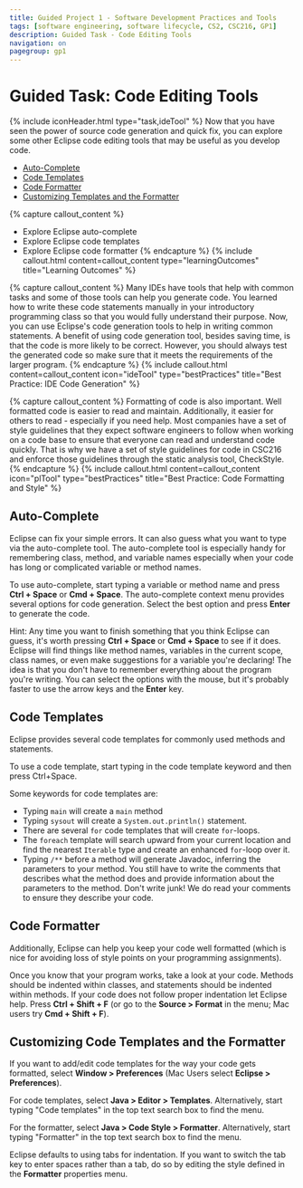 ```yaml
---
title: Guided Project 1 - Software Development Practices and Tools
tags: [software engineering, software lifecycle, CS2, CSC216, GP1]
description: Guided Task - Code Editing Tools
navigation: on
pagegroup: gp1
---
```


# Guided Task: Code Editing Tools
{% include iconHeader.html type="task,ideTool" %}
Now that you have seen the power of source code generation and quick fix, you can explore some other Eclipse code editing tools that may be useful as you develop code.

  * [Auto-Complete](#auto-complete)
  * [Code Templates](#code-templates)
  * [Code Formatter](#code-formatter)
  * [Customizing Templates and the Formatter](#customizing-templates-and-the-formatter)
  
{% capture callout_content %} 
  * Explore Eclipse auto-complete
  * Explore Eclipse code templates
  * Explore Eclipse code formatter
{% endcapture %}
{% include callout.html content=callout_content type="learningOutcomes" title="Learning Outcomes" %}

{% capture callout_content %}
Many IDEs have tools that help with common tasks and some of those tools can help you generate code.  You learned how to write these code statements manually in your introductory programming class so that you would fully understand their purpose.  Now, you can use Eclipse's code generation tools to help in writing common statements.  A benefit of using code generation tool, besides saving time, is that the code is more likely to be correct.  However, you should always test the generated code so make sure that it meets the requirements of the larger program.
{% endcapture %}
{% include callout.html content=callout_content icon="ideTool" type="bestPractices" title="Best Practice: IDE Code Generation" %}

{% capture callout_content %}
Formatting of code is also important.  Well formatted code is easier to read and maintain.  Additionally, it easier for others to read - especially if you need help.  Most companies have a set of style guidelines that they expect software engineers to follow when working on a code base to ensure that everyone can read and understand code quickly.  That is why we have a set of style guidelines for code in CSC216 and enforce those guidelines through the static analysis tool, CheckStyle.
{% endcapture %}
{% include callout.html content=callout_content icon="plTool" type="bestPractices" title="Best Practice: Code Formatting and Style" %}
  
 
## Auto-Complete
Eclipse can fix your simple errors. It can also guess what you want to type via the auto-complete tool. The auto-complete tool is especially handy for remembering class, method, and variable names especially when your code has long or complicated variable or method names.

To use auto-complete, start typing a variable or method name and press **Ctrl + Space** or **Cmd + Space**. The auto-complete context menu provides several options for code generation. Select the best option and press **Enter** to generate the code.

Hint: Any time you want to finish something that you think Eclipse can guess, it's worth pressing **Ctrl + Space** or **Cmd + Space** to see if it does. Eclipse will find things like method names, variables in the current scope, class names, or even make suggestions for a variable you're declaring! The idea is that you don't have to remember everything about the program you're writing. You can select the options with the mouse, but it's probably faster to use the arrow keys and the **Enter** key.

 
## Code Templates
Eclipse provides several code templates for commonly used methods and statements. 

To use a code template, start typing in the code template keyword and then press Ctrl+Space.

Some keywords for code templates are:

  * Typing `main` will create a `main` method
  * Typing `sysout` will create a `System.out.println()` statement.
  * There are several `for` code templates that will create `for`-loops.
  * The `foreach` template will search upward from your current location and find the nearest `Iterable` type and create an enhanced `for`-loop over it.
  * Typing `/**` before a method will generate Javadoc, inferring the parameters to your method.  You still have to write the comments that describes what the method does and provide information about the parameters to the method.  Don't write junk!  We do read your comments to ensure they describe your code.

 
## Code Formatter
Additionally, Eclipse can help you keep your code well formatted (which is nice for avoiding loss of style points on your programming assignments).

Once you know that your program works, take a look at your code. Methods should be indented within classes, and statements should be indented within methods. If your code does not follow proper indentation let Eclipse help. Press **Ctrl + Shift + F** (or go to the **Source > Format** in the menu; Mac users try **Cmd + Shift + F**).

 
## Customizing Code Templates and the Formatter
If you want to add/edit code templates for the way your code gets formatted, select **Window > Preferences** (Mac Users select **Eclipse > Preferences**).

For code templates, select **Java > Editor > Templates**. Alternatively, start typing "Code templates" in the top text search box to find the menu.

For the formatter, select **Java > Code Style > Formatter**. Alternatively, start typing "Formatter" in the top text search box to find the menu.

Eclipse defaults to using tabs for indentation.  If you want to switch the tab key to enter spaces rather than a tab, do so by editing the style defined in the **Formatter** properties menu.
